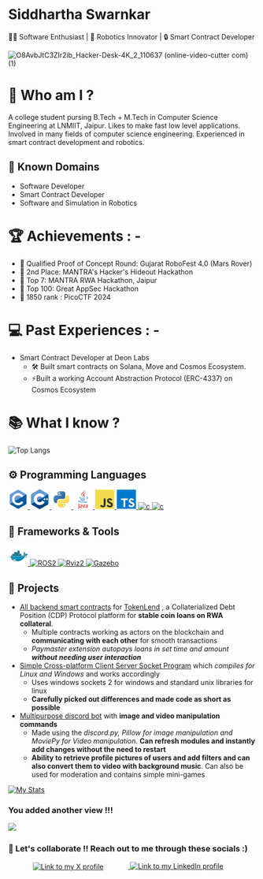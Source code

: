 # Siddhartha Swarnkar
👨‍💻 Software Enthusiast | 🤖 Robotics Innovator | 🔒 Smart Contract Developer

![O8AvbJtC3ZIr2ib_Hacker-Desk-4K_2_110637 (online-video-cutter com) (1)](https://github.com/user-attachments/assets/8d496fff-aeb1-403b-b4ad-fdaee5e0517d)

# 👋 Who am I ?
A college student pursing B.Tech + M.Tech in Computer Science Engineering at LNMIIT, Jaipur. Likes to make fast low level applications. Involved in many fields of computer science engineering. Experienced in smart contract development and robotics.

## 💼 Known Domains
- Software Developer
- Smart Contract Developer
- Software and Simulation in Robotics

# 🏆 Achievements : -
- 🥇 Qualified Proof of Concept Round: Gujarat RoboFest 4.0 (Mars Rover)
- 🥈 2nd Place: MANTRA's Hacker's Hideout Hackathon
- 🏅 Top 7: MANTRA RWA Hackathon, Jaipur
- 🏅 Top 100: Great AppSec Hackathon
- 🥈 1850 rank : PicoCTF 2024

# 💻 Past Experiences : -
- Smart Contract Developer at Deon Labs
  - 🛠 Built smart contracts on Solana, Move and Cosmos Ecosystem.
  - ⚡Built a working Account Abstraction Protocol (ERC-4337) on Cosmos Ecosystem

# 📚 What I know ?
![Top Langs](https://github-readme-stats.vercel.app/api/top-langs/?username=bismuth01&layout=compact)

## ⚙️ Programming Languages
<p align="left">
  <a href="https://www.cprogramming.com/" target="_blank"> <img src="https://github.com/devicons/devicon/blob/master/icons/c/c-original.svg" alt="c" width="40" height="40"/> </a>
  <a href="https://cplusplus.com/" target="_blank"> <img src="https://github.com/devicons/devicon/blob/master/icons/cplusplus/cplusplus-original.svg" alt="c" width="40" height="40"/> </a>
  <a href="https://www.python.org/" target="_blank"> <img src="https://github.com/devicons/devicon/blob/master/icons/python/python-original.svg" alt="c" width="40" height="40"/> </a>
  <a href="https://www.java.com/en/" target="_blank"> <img src="https://github.com/devicons/devicon/blob/master/icons/java/java-original-wordmark.svg" alt="c" width="40" height="40"/> </a>
  <a href="https://www.javascript.com/" target="_blank"> <img src="https://github.com/devicons/devicon/blob/master/icons/javascript/javascript-original.svg" alt="c" width="40" height="40"/> </a>
  <a href="https://www.typescriptlang.org/" target="_blank"> <img src="https://github.com/devicons/devicon/blob/master/icons/typescript/typescript-original.svg" alt="c" width="40" height="40"/> </a>
  <a href="https://www.rust-lang.org/" target="_blank"> <img src="https://encrypted-tbn0.gstatic.com/images?q=tbn:ANd9GcRapRCNlKq3E2ThLpDbb6dB6NIMSN5Q84ReAw&s" alt="c" width="50" height="50" style="background-color:white;"/> </a>
  <a href="https://soliditylang.org/" target="_blank"> <img src="https://encrypted-tbn0.gstatic.com/images?q=tbn:ANd9GcSat-Ff24AuXFewhxCd0Q-76pk5NvuMeifahg&s" alt="c" width="40" height="50" style="background-color:white;"/> </a>
</p>

## 🧰 Frameworks & Tools
<p align="left">
  <a href="https://www.docker.com/" target="_blank"> 
    <img src="https://github.com/devicons/devicon/blob/master/icons/docker/docker-original.svg" alt="Docker" width="40" height="40"/> 
  </a>
  <a href="https://docs.ros.org/en/foxy/" target="_blank"> 
    <img src="https://upload.wikimedia.org/wikipedia/commons/b/bb/Ros_logo.svg" alt="ROS2" width="40" height="40"/> 
  </a>
  <a href="https://github.com/ros-visualization/rviz" target="_blank"> 
    <img src="https://upload.wikimedia.org/wikipedia/commons/thumb/7/72/Rviz_logo.svg/512px-Rviz_logo.svg" alt="Rviz2" width="40" height="40"/> 
  </a>
  <a href="http://gazebosim.org/" target="_blank"> 
    <img src="https://upload.wikimedia.org/wikipedia/commons/4/41/Gazebo_logo.png" alt="Gazebo" width="40" height="40"/> 
  </a>
</p>

## 🔨 Projects
- [All backend smart contracts](https://github.com/projectman14/mantra-submission/tree/main/smart-contract) for [TokenLend](https://github.com/projectman14/mantra-submission) , a Collaterialized Debt Position (CDP) Protocol platform for **stable coin loans on RWA collateral**.
  - Multiple contracts working as actors on the blockchain and **communicating with each other** for smooth transactions
  - *Paymaster extension autopays loans in set time and amount **without needing user interaction***
- [Simple Cross-platform Client Server Socket Program](https://github.com/bismuth01/crossplatform-simple-client-server-socket-program) which *compiles for Linux and Windows* and works accordingly
  - Uses windows sockets 2 for windows and standard unix libraries for linux
  - **Carefully picked out differences and made code as short as possible**
- [Multipurpose discord bot](https://github.com/bismuth01/Disher-discord-bot) with **image and video manipulation commands**
  - Made using the *discord.py, Pillow for image manipulation and MoviePy for Video manipulation*. **Can refresh modules and instantly add changes without the need to restart**
  - **Ability to retrieve profile pictures of users and add filters and can also convert them to video with background music**. Can also be used for moderation and contains simple mini-games

[![My Stats](https://github-readme-stats.vercel.app/api?username=bismuth01&theme=radical&show_icons=true)](https://github.com/anuraghazra/github-readme-stats)



### You added another view !!!
![](https://komarev.com/ghpvc/?username=bismuth01)

### 📩 Let's collaborate !! Reach out to me through these socials :)
<p align="left">
  <a href="https://x.com/Siddhartha37648" target="blank"> 
    <picture> 
      <source media="(prefers-color-scheme: dark)" srcset="https://upload.wikimedia.org/wikipedia/commons/thumb/b/b7/X_logo.jpg/640px-X_logo.jpg"> 
      <source media="(prefers-color-scheme: light)" srcset="https://logosandtypes.com/wp-content/uploads/2024/01/x.svg"> 
      <img alt="Link to my X profile" src="https://user-images.githubusercontent.com/25423296/163456779-a8556205-d0a5-45e2-ac17-42d089e3c3f8.png" width="40" height="40" style="vertical-align:middle; margin:0px 50px"> 
    </picture> 
  </a>           
  <a href="https://www.linkedin.com/in/siddhartha-swarnkar-704625280/" target="blank"> 
    <img alt="Link to my LinkedIn profile" src="https://cdn-icons-png.flaticon.com/512/174/174857.png" width="40" height="40"> 
  </a>
</p>

